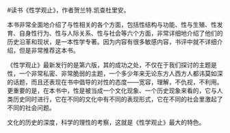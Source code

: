 \#读书《性学观止》，作者贺兰特.凯查杜里安。

本书非常全面地介绍了与性相关的各个方面，包括性结构与功能、性与生殖、性发育、自身性行为、性与人际关系、性与社会等六个方面，非常详细地介绍了他们的历史沿革和现状，是一本性学专著。因为内容有很多敏感内容，书评中就不详细介绍，但是非常推荐这本书。

《性学观止》最新发行的是第六版，其的成功之处，不仅在于我们探讨的主题是性，一个非常私密、非常脆弱的主题，一个多少年来无论东方人西方人都讳莫如深的话题，而且还表现在书中倡导的对性的态度——宽容，理解，不仇视，不利用。更重要的是，在本书中，性是被当成一个文化现象、一个历史现象来看的，它与人类历史同时进行，它在不同的文化中有不同的表现形式，它在不同的社会里激起了不同的社会问题。

文化的历史的深度，科学的理性的考察，这就是《性学观止》最大的特色。

